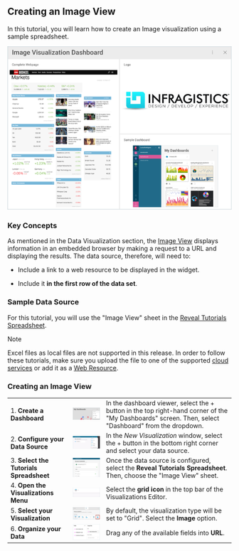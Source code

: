 ## Creating an Image View

In this tutorial, you will learn how to create an Image visualization
using a sample spreadsheet.

![ImageVisualizationDashboard\_All.png](images/ImageVisualizationDashboard_All.png)

### Key Concepts

As mentioned in the Data Visualization section, the [Image View](image-view.md) displays information in an embedded browser by making
a request to a URL and displaying the results. The data source,
therefore, will need to:

  - Include a link to a web resource to be displayed in the widget.

  - Include it **in the first row of the data set**.

### Sample Data Source

For this tutorial, you will use the "Image View" sheet in the [Reveal Tutorials Spreadsheet](http://download.infragistics.com/reportplus/help/samples/Reveal_Visualization_Tutorials.xlsx).

>[!NOTE]
>Excel files as local files are not supported in this release. In order to follow these tutorials, make sure you upload the file to one of the supported [cloud services](data-sources.md) or add it as a [Web Resource](web-resource.md).

### Creating an Image View

|                                          |                                                                                                |                                                                                                                                                      |
| ---------------------------------------- | ---------------------------------------------------------------------------------------------- | ---------------------------------------------------------------------------------------------------------------------------------------------------- |
| 1\. **Create a Dashboard**               | ![Tutorials-Create-New-Dashboard](images/Tutorials-Create-New-Dashboard.png)                   | In the dashboard viewer, select the + button in the top right-hand corner of the "My Dashboards" screen. Then, select "Dashboard" from the dropdown. |
| 2\. **Configure your Data Source**       | ![Tutorials-Select-Data-Source](images/Tutorials-Select-Data-Source.png)                       | In the *New Visualization* window, select the + button in the bottom right corner and select your data source.                                       |
| 3\. **Select the Tutorials Spreadsheet** | ![Tutorials-Select-Image-View-Spreadsheet](images/Tutorials-Select-Image-View-Spreadsheet.png) | Once the data source is configured, select the **Reveal Tutorials Spreadsheet**. Then, choose the "Image View" sheet.                                |
| 4\. **Open the Visualizations Menu**     | ![Tutorials-Select-Change-Visualization](images/Tutorials-Select-Change-Visualization.png)     | Select the **grid icon** in the top bar of the Visualizations Editor.                                                                                |
| 5\. **Select your Visualization**        | ![Tutorial-Image-View-Select](images/Tutorial-Image-View-Select.png)                           | By default, the visualization type will be set to "Grid". Select the **Image** option.                                                               |
| 6\. **Organize your Data**               | ![Tutorials-ImageView-Organizing-Data](images/Tutorials-ImageView-Organizing-Data.png)         | Drag any of the available fields into **URL**.                                                                                                       |
